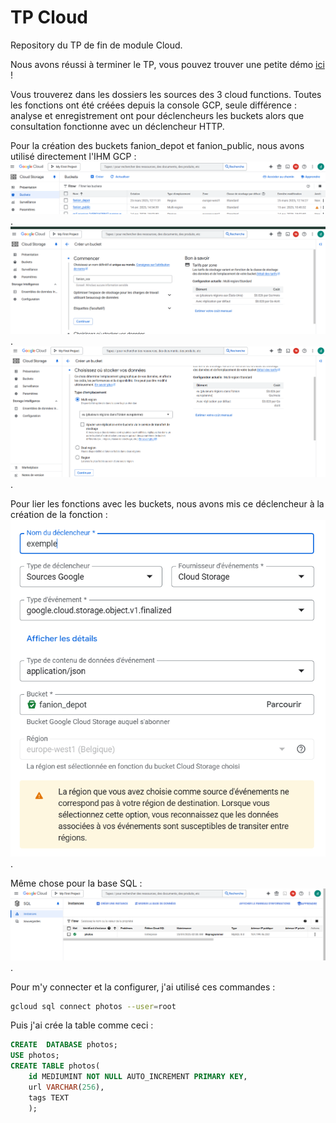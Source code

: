 # TP Cloud

Repository du TP de fin de module Cloud.

Nous avons réussi à terminer le TP, vous pouvez trouver une petite démo [ici](https://youtu.be/qGIEBVjF9X4) !

Vous trouverez dans les dossiers les sources des 3 cloud functions. Toutes les fonctions ont été créées depuis la console GCP, seule différence : analyse et enregistrement ont pour déclencheurs les buckets alors que consultation fonctionne avec un déclencheur HTTP.

Pour la création des buckets fanion_depot et fanion_public, nous avons utilisé directement l'IHM GCP :
![Image Buckets](/ressources/capture1.png "Liste des buckets").
![config Buckets](/ressources/capture3.png "config buckets").
![config Buckets](/ressources/capture4.png "config buckets").


Pour lier les fonctions avec les buckets, nous avons mis ce déclencheur à la création de la fonction : 
![Liaison au bucket](/ressources/capture5.png "laison buckets").

Même chose pour la base SQL : 
![Image BDD](/ressources/capture2.png "Liste des bases").

Pour m'y connecter et la configurer, j'ai utilisé ces commandes : 
```bash
gcloud sql connect photos --user=root
```

Puis j'ai crée la table comme ceci :
```sql
CREATE  DATABASE photos;
USE photos;
CREATE TABLE photos(
    id MEDIUMINT NOT NULL AUTO_INCREMENT PRIMARY KEY,
    url VARCHAR(256),
    tags TEXT
    );
```
